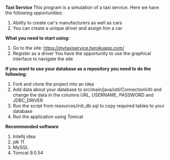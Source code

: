 **Taxi Service**
This program is a simulation of a taxi service.
Here we have the following opportunities:
  1. Ability to create car's manufacturers as well as cars
  2. You can create a unique driver and assign him a car

**What you need to start using:**
  1. Go to the site: https://mytaxiservice.herokuapp.com/
  2. Register as a driver
You have the opportunity to use the graphical interface to navigate the site

**If you want to use your database as a repository you need to do the following:**
  1. Fork and clone the project into an idea
  2. Add data about your database to src/main/java/util/ConnectionUtil 
and change the data in the columns URL, USERNAME, PASSWORD and JDBC_DRIVER
  3. Run the script from resources/init_db.sql to copy required tables to your database
  4. Run the application using Tomcat

**Recommended software**
  1. Intellij idea
  2. jdk 11
  3. MySQL
  4. Tomcat 9.0.54
